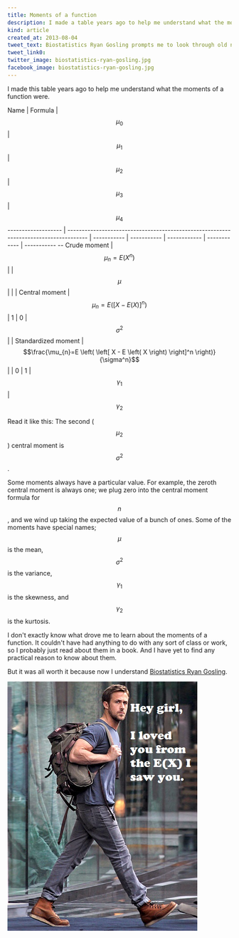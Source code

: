 ```yaml
---
title: Moments of a function
description: I made a table years ago to help me understand what the moments of a function were.
kind: article
created_at: 2013-08-04
tweet_text: Biostatistics Ryan Gosling prompts me to look through old notes.
tweet_link0:
twitter_image: biostatistics-ryan-gosling.jpg
facebook_image: biostatistics-ryan-gosling.jpg
---
```

I made this table years ago to help me understand what the moments of a function were.

Name                | Formula                                                                               | $$\mu_{0}$$ | $$\mu_{1}$$ | $$\mu_{2}$$  | $$\mu_{3}$$  | $$\mu_{4}$$ 
------------------- | ------------------------------------------------------------------------------------- | ----------- | ----------- | ------------ | ------------ | ----------- --
Crude moment        | $$\mu_{n}=E \left( X^n \right) $$                                                     |             | $$\mu$$     |              |              |
Central moment      | $$\mu_{n}=E \left( \left[ X - E \left( X \right) \right]^n \right)$$                  | 1           | 0           | $$\sigma^2$$ |              |
Standardized moment | $$\frac{\mu_{n}=E \left( \left[ X - E \left( X \right) \right]^n \right)}{\sigma^n}$$ |             | 0           | 1            | $$\gamma_1$$ | $$\gamma_2$$

<!-- I found this in some old notes that I'd written in LaTeX.

\begin{table*}
\begin{tabular*}{\textwidth}{@{\extracolsep{\fill}} l l r r r r r}
\toprule
Name                & Formula &
$\mu_{0}$ & $\mu_{1}$ & $\mu_{2}$ & $\mu_{3}$ & $\mu_{4}$ \\
\midrule 
Crude moment        & $\mu_{n}=E \left( X^n \right) $ &
  & $\mu$ & & & \\
Central moment      & $\mu_{n}=E \left( \left[ X - E \left( X \right) \right]^n \right)$ &
1 & 0     & $\sigma^2$ & & \\
Standardized moment & $\frac{\mu_{n}=E \left( \left[ X - E \left( X \right) \right]^n \right)}{\sigma^n}$ &
  & 0     & 1          & $\gamma_1$ & $\gamma_2$ \\
\bottomrule
\end{tabular*}
\caption{\label{moments.tab} Moments of a function, where $\mu=mean$, $\sigma^2=variance$, $\gamma_1=skewness$ and $\gamma_2=kurtosis$.}
\end{table*}

-->

Read it like this: The second ($$\mu_2$$) central moment is $$\sigma^2$$.

Some moments always have a particular value. For example,
the zeroth central moment is always one; we plug zero into
the central moment formula for $$n$$, and we wind up taking
the expected value of a bunch of ones.
Some of the moments have special names; $$\mu$$ is the mean,
$$\sigma^2$$is the variance, $$\gamma_1$$is the skewness,
and $$\gamma_2$$is the kurtosis.

I don't exactly know what drove me to learn about the moments
of a function. It couldn't have had anything to do with any sort
of class or work, so I probably just read about them in a book.
And I have yet to find any practical reason to know about them.

But it was all worth it because now I understand
[Biostatistics Ryan Gosling](http://biostatisticsryangoslingreturns.tumblr.com/post/55797271777).

![Hey girl, I loved you from the E(X) I saw you.](biostatistics-ryan-gosling.jpg)
